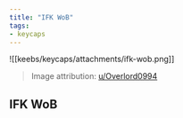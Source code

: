 ```yaml
---
title: "IFK WoB"
tags:
- keycaps 
---
```


![[keebs/keycaps/attachments/ifk-wob.png]]

> Image attribution: [u/Overlord0994](https://www.reddit.com/r/mechmarket/comments/muao6p/usnj_h_ifk_wob_keycaps_ifk_wob_cmyk_gmk_laser_r1/)

## IFK WoB
